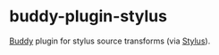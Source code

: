 # buddy-plugin-stylus

[Buddy](https://www.npmjs.com/package/buddy) plugin for stylus source transforms (via [Stylus](https://github.com/stylus/stylus)).